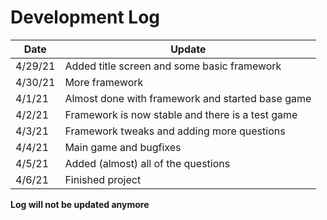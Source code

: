 # Development Log

Date|Update
----|------
4/29/21|Added title screen and some basic framework
4/30/21|More framework
4/1/21|Almost done with framework and started base game
4/2/21|Framework is now stable and there is a test game
4/3/21|Framework tweaks and adding more questions
4/4/21|Main game and bugfixes
4/5/21|Added (almost) all of the questions
4/6/21|Finished project

**Log will not be updated anymore**